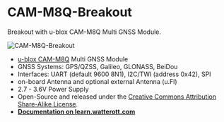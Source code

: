 # CAM-M8Q-Breakout
Breakout with u-blox CAM-M8Q Multi GNSS Module.

![CAM-M8Q-Breakout](https://github.com/watterott/CAM-M8Q-Breakout/raw/master/hardware/CAM-M8Q-Breakout_v11.jpg)

* [u-blox CAM-M8Q](https://www.u-blox.com/de/product/cam-m8-series) Multi GNSS Module
* GNSS Systems: GPS/QZSS, Galileo, GLONASS, BeiDou
* Interfaces: UART (default 9600 8N1), I2C/TWI (address 0x42), SPI
* on-board Antenna and optional external Antenna (u.Fl)
* 2.7 - 3.6V Power Supply
* Open-Source and released under the [Creative Commons Attribution Share-Alike License](https://creativecommons.org/licenses/by-sa/4.0/).
* **[Documentation on learn.watterott.com](https://learn.watterott.com)**
